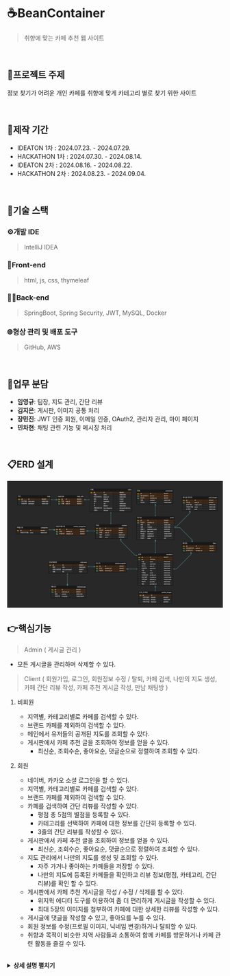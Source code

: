 # :coffee:BeanContainer
>취향에 맞는 카페 추천 웹 사이트

<br>

## :bookmark_tabs:프로젝트 주제
정보 찾기가 어려운 개인 카페를 취향에 맞게 카테고리 별로 찾기 위한 사이트

<br>

## :calendar:제작 기간
* IDEATON 1차 : 2024.07.23. - 2024.07.29.
* HACKATHON 1차 : 2024.07.30. - 2024.08.14.
* IDEATON 2차 : 2024.08.16. - 2024.08.22.
* HACKATHON 2차 : 2024.08.23. - 2024.09.04.

<br>

## :wrench:기술 스택
### :gear:개발 IDE
>IntelliJ IDEA

### 🎨Front-end
>html, js, css, thymeleaf

### 🧑‍💻Back-end
>SpringBoot, Spring Security, JWT, MySQL, Docker

### :globe_with_meridians:형상 관리 및 배포 도구
>GitHub, AWS

<br>

## :pushpin:업무 분담
* **임영규**: 팀장, 지도 관리, 간단 리뷰 
* **김지은**: 게시판, 이미지 공통 처리 
* **장민진**: JWT 인증 회원, 이메일 인증, OAuth2, 관리자 관리, 마이 페이지 
* **민차현**: 채팅 관련 기능 및 메시징 처리

<br>

## :clipboard:ERD 설계
<img src="/src/main/resources/static/readme/BeanContainer_ERD.png">


<br>

## :point_right:핵심기능
>Admin ( 게시글 관리 )
- 모든 게시글을 관리하며 삭제할 수 있다.

>Client ( 회원가입, 로그인, 회원정보 수정 / 탈퇴, 카페 검색, 나만의 지도 생성, 카페 간단 리뷰 작성, 카페 추천 게시글 작성, 만남 채팅방 )
1. 비회원
    - 지역별, 카테고리별로 카페를 검색할 수 있다.
    - 브랜드 카페를 제외하여 검색할 수 있다.
    - 메인에서 유저들의 공개된 지도를 조회할 수 있다.
    - 게시판에서 카페 추천 글을 조회하여 정보를 얻을 수 있다.
      - 최신순, 조회수순, 좋아요순, 댓글순으로 정렬하여 조회할 수 있다.

2. 회원
    - 네이버, 카카오 소셜 로그인을 할 수 있다.
    - 지역별, 카테고리별로 카페를 검색할 수 있다.
    - 브랜드 카페를 제외하여 검색할 수 있다.
    - 카페를 검색하여 간단 리뷰를 작성할 수 있다.
      - 평점 총 5점의 별점을 등록할 수 있다.
      - 카테고리를 선택하여 카페에 대한 정보를 간단히 등록할 수 있다.
      - 3줄의 간단 리뷰를 작성할 수 있다.
    - 게시판에서 카페 추천 글을 조회하여 정보를 얻을 수 있다.
        - 최신순, 조회수순, 좋아요순, 댓글순으로 정렬하여 조회할 수 있다.
    - 지도 관리에서 나만의 지도를 생성 및 조회할 수 있다.
      - 자주 가거나 좋아하는 카페들을 저장할 수 있다.
      - 나만의 지도에 등록된 카페들을 확인하고 리뷰 정보(평점, 카테고리, 간단 리뷰)를 확인 할 수 있다.
    - 게시판에서 카페 추천 게시글을 작성 / 수정 / 삭제를 할 수 있다.
      - 위지윅 에디터 도구를 이용하여 좀 더 편리하게 게시글을 작성할 수 있다. 
      - 최대 5장의 이미지를 첨부하여 카페에 대한 상세한 리뷰를 작성할 수 있다.
    - 게시글에 댓글을 작성할 수 있고, 좋아요를 누를 수 있다.
    - 회원 정보를 수정(프로필 이미지, 닉네임 변경)하거나 탈퇴할 수 있다.
    - 취향과 목적이 비슷한 지역 사람들과 소통하여 함께 카페를 방문하거나 카페 관련 활동을 즐길 수 있다.
   
   <br>

<details>
<summary><b>상세 설명 펼치기</b></summary>

### Main
<img src="/src/main/resources/static/readme/main.png">

* 전체 카페 검색
* 지역별 카페 검색
* 카테고리별 카페 검색
* 브랜드 카페 제외 검색
* 회원들의 공개된 지도 랜덤 조회

    <details>
      <summary><b>카테고리 검색 이미지 참고</b></summary>
      <img src="/src/main/resources/static/readme/main_category.png">
    </details>

* 로그인 / 회원가입

   <details>
      <summary><b>회원가입 이미지 참고</b></summary>
      <img src="/src/main/resources/static/readme/user_signup.png">
   </details>
  
    * 아이디 4글자 이상, 중복 불가
    * 비밀번호는 8자 이상 20자 이하이며 영문, 숫자, 특수 문자를 모두 포함
    * 비밀번호 확인
    * 닉네임 2자 이상 10자 이하
    * 이메일 인증
  
   <details>
      <summary><b>로그인 이미지 참고</b></summary>
      <img src="/src/main/resources/static/readme/login.png">
   </details>

    * 아이디, 비밀번호 입력
    * 소셜 로그인 (네이버, 카카오)

  
* 게시판 조회

### 내 정보 관리
<img src="/src/main/resources/static/readme/user_management.png">

* 프로필 이미지 업로드 및 제거
* 닉네임 변경
* 회원탈퇴

### 나만의 지도
<img src="/src/main/resources/static/readme/my_map.png">

* 카페 검색
* 카테고리별 검색
* 브랜드 카페 제외 검색
* 자주 가는 카페, 가고 싶은 카페 저장
* 지도 이름 생성
* 지도 공개 / 비공개
* 지도 목록 조회 및 관리

   <details>
      <summary><b>이미지 참고</b></summary>
      <img src="/src/main/resources/static/readme/map_management.png">
   </details>

### 게시판
<img src="/src/main/resources/static/readme/post_list.png">

* 최신순, 조회수순, 좋아요순, 댓글순 정렬
* 글쓰기
  * 위지윅 에디터 적용 및 이미지 첨부

     <details>
        <summary><b>이미지 참고</b></summary>
        <img src="/src/main/resources/static/readme/post_create.png">
     </details>


### 게시글

<img src="/src/main/resources/static/readme/post_details.jpeg">

* 작성자 - 수정, 삭제 가능
  * 이외 - only 목록 버튼
* 댓글 작성
  * 작성자 - 수정, 삭제 가능
  * 이외 - 버튼 비활성화
* 좋아요


### 만남 채팅방
* 채팅방 목록 조회
     <details>
        <summary><b>이미지 참고</b></summary>
        <img src="/src/main/resources/static/readme/chat_room_list.png">
     </details>
  
* 채팅방 방 제목, 인원 수 설정하여 개설
* 인원 수 초과 시 입장 불가
* 채팅
     <details>
        <summary><b>이미지 참고</b></summary>
        <img src="/src/main/resources/static/readme/chat_room.png">
     </details>

</details>

